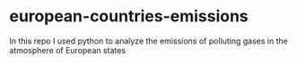 # european-countries-emissions
In this repo I used python to analyze the emissions of polluting gases in the atmosphere of European states
